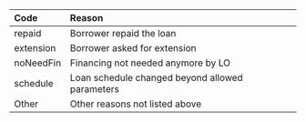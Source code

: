 | Code | Reason |    
| :--- | :--- |  
| repaid | Borrower repaid the loan |
| extension | Borrower asked for extension |
| noNeedFin | Financing not needed anymore by LO |
| schedule | Loan schedule changed beyond allowed parameters |
| Other | Other reasons not listed above |
